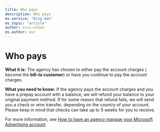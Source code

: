 ```yaml
---
title: Who pays
description: Who pays
ms.service: "Bing-Ads"
ms.topic: "article"
author: eric-urban
ms.author: eur
---
```


# Who pays

**What it is:** The agency has chosen to either pay the account charges ( become the **bill-to customer**) or have you continue to pay the account charges.

**What you need to know:** If the agency pays the account charges and you have a prepay account with a balance, we will refund your balance to your original payment method. If for some reason that refund fails, we will send you a check or wire transfer, depending on the country of your account. Please keep in mind that checks can take up to 5 weeks for you to receive.

For more information, see [How to have an agency manage your Microsoft Advertising account](../hlp_BA_CONC_AboutAgencyClientProcess.md).


